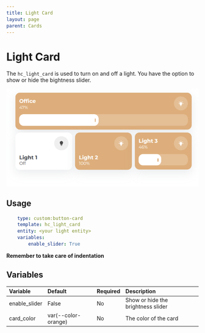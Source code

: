 ```yaml
---
title: Light Card
layout: page
parent: Cards
---
```


# Light Card
The `hc_light_card` is used to turn on and off a light. You have the option to show or hide the bightness slider.


![light Card Light](../../../assets/images/cards/hc_light_card/lightcard_light.png)

## Usage

```yaml
    type: custom:button-card
    template: hc_light_card
    entity: <your light entity>
    variables:
        enable_slider: True
```
**Remember to take care of indentation**
## Variables

| Variable | Default | Required | Description|
|:----------|:---------|:----------|:------------|
| enable_slider | False | No | Show or hide the brightness slider|
| card_color | var(--color-orange) | No | The color of the card |


